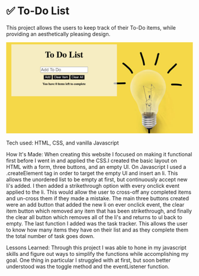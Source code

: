 # ✅  To-Do List

This project allows the users to keep track of their To-Do items, while providing an aesthetically pleasing design.


![To-Do Screenshot](/To-Do.png)


Tech used: HTML, CSS, and vanilla Javascript

How It's Made: When creating this website I focused on making it functional first before I went in and applied the CSS.I created the basic layout on HTML with a form, three buttons, and an empty Ul. On Javascript I used a .createElement tag in order to target the empty Ul and insert an li. This allows the unordered list to be empty at first, but continuously accept new li's added. I then added a strikethrough option with every onclick event applied to the li. This would allow the user to cross-off any completed items and un-cross them if they made a mistake.  The main three buttons created were an add button that added the new li on ever onclick event, the clear item button which removed any item that has been strikethrough, and finally the clear all button which removes all of the li's and returns to ul back to empty. The last function I added was the task tracker. This allows the user to know how many items they have on their list and as they complete them the total number of task goes down.


Lessons Learned: Through this project I was able to hone in my javascript skills and figure out ways to simplify the functions while accomplishing my goal. One thing in particular I struggled with at first, but soon better understood was the toggle method and the eventListener  function.
